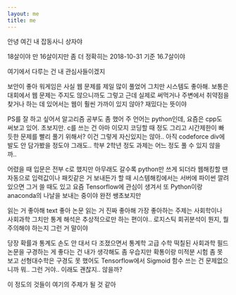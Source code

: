 ```yaml
---
layout: me
title: me
---
```


안녕 
여긴 내 잡동사니 상자야

18살이야 만 16살이지만
좀 더 정확히는  2018-10-31 기준 16.7살이야

여기에서 다루는 건 내 관심사들이겠지


보안이 좋아
워게임은 사실 웹 문제를 제일 많이 풀었어
그치만 시스템도 좋아해. 보통은 대회에서 웹 문제는 주지도 않으니까도 그렇고
근데 실제로 써먹거나 주변에서 취약점을 찾거나 하는 데 있어서는 웹이 훨씬 가까이 있지 않아?
재밌다는 뜻이야

PS를 잘 하고 싶어서 알고리즘 공부도 좀 했어
주 언어는 python인데, 요즘은 cpp도 써보고 있어. 초보지만.
c를 쓰는 건 아마 이모지 코딩할 때 정도
그리고 시간제한이 빠듯한 문제를 빨리 풀기 위해서?
이건 그렇게 자신있지는 않아.. 아직 codeforce div에 발도 안 담가봤을 정도야
그래도.. 학부 2학년 정도 과제는 어느 정도 풀 수 있지 않을까..

어렸을 때 입문은 전부 c로 했지만 아무래도 갈수록 python만 쓰게 되더라
웹해킹할 땐 자동으로 입력값이나 패킷같은 거 보내든가 할 때
시스템해킹에서는 서버에 파이썬 깔려있으면 그거 쓸 때도 있고
요즘 Tensorflow에 관심이 생겨서 또 Python이랑 anaconda의 나날을 보내는 중이야
완전 쌩초보지만


읽는 거 좋아해
text 좋아
논문 읽는 거 진짜 좋아해
가장 좋아하는 주제는 사회학이나 사회과학
그치만 통계 해석은 추상적으로만 하는 편이야.. 로지스틱 회귀분석이 뭔지, 뭘 주의해야 하는지 그런 거 말이야

당장 확률과 통계도 손도 안 대서 다 조졌으면서
통계학 고급 수학 떡칠된 사회과학 필드 논문을 구경하는 게 좋다는 건 내가 생각해도 좀 우습지만
확통이랑 미적분 시험 좀 못 보고 선형대수학은 구경도 못 했어도 Tensorflow에서 Sigmoid 함수 쓰는 건 문제없으니까
뭐.. 그런 거야.. 
이래도 괜찮지.. 않을까?


이 정도의 것들이
여기의 주제가 될 것 같아
